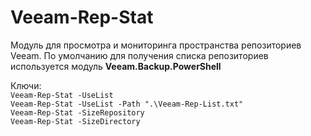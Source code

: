 # Veeam-Rep-Stat

Модуль для просмотра и мониторинга пространства репозиториев Veeam. По умолчанию для получения списка репозиториев используется модуль **Veeam.Backup.PowerShell**

Ключи: \
`Veeam-Rep-Stat -UseList` \
`Veeam-Rep-Stat -UseList -Path ".\Veeam-Rep-List.txt"` \
`Veeam-Rep-Stat -SizeRepository` \
`Veeam-Rep-Stat -SizeDirectory`
